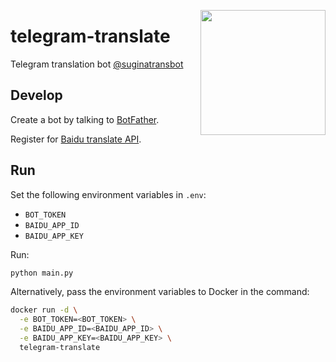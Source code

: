 <a href="https://t.me/suginatransbot"><img src="avartar.jpeg" height="200px" align="right"/></a>

# telegram-translate

Telegram translation bot [@suginatransbot](https://t.me/suginatransbot)

## Develop

Create a bot by talking to [BotFather](https://t.me/botfather).

Register for [Baidu translate API](https://fanyi-api.baidu.com/).

## Run

Set the following environment variables in `.env`:

- `BOT_TOKEN`
- `BAIDU_APP_ID`
- `BAIDU_APP_KEY`

Run:

```sh
python main.py
```

Alternatively, pass the environment variables to Docker in the command:

```sh
docker run -d \
  -e BOT_TOKEN=<BOT_TOKEN> \
  -e BAIDU_APP_ID=<BAIDU_APP_ID> \
  -e BAIDU_APP_KEY=<BAIDU_APP_KEY> \
  telegram-translate
```

